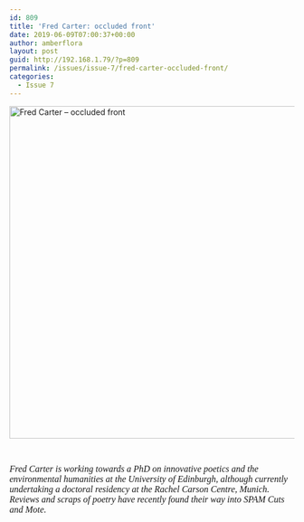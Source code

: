```yaml
---
id: 809
title: 'Fred Carter: occluded front'
date: 2019-06-09T07:00:37+00:00
author: amberflora
layout: post
guid: http://192.168.1.79/?p=809
permalink: /issues/issue-7/fred-carter-occluded-front/
categories:
  - Issue 7
---
```

<img loading="lazy" class="alignnone wp-image-810" src="http://amberflora.com/wp-content/uploads/2019/05/occluded-front.jpg" alt="Fred Carter – occluded front" width="900" height="588" srcset="https://www.amberflora.com/wp-content/uploads/2019/05/occluded-front.jpg 1492w, https://www.amberflora.com/wp-content/uploads/2019/05/occluded-front-300x196.jpg 300w, https://www.amberflora.com/wp-content/uploads/2019/05/occluded-front-768x501.jpg 768w, https://www.amberflora.com/wp-content/uploads/2019/05/occluded-front-1024x668.jpg 1024w" sizes="(max-width: 900px) 100vw, 900px" />

&nbsp;

<span style="font-family: georgia, palatino, serif; font-size: 12pt;"><em>Fred Carter is working towards a PhD on innovative poetics and the environmental humanities at the University of Edinburgh, although currently undertaking a doctoral residency at the Rachel Carson Centre, Munich. Reviews and scraps of poetry have recently found their way into SPAM Cuts and Mote.</em></span>